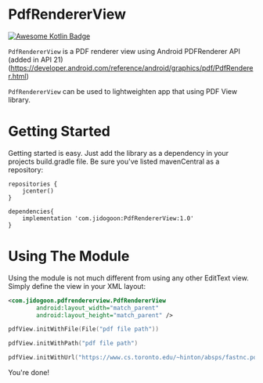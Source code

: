 # PdfRendererView
[![Awesome Kotlin Badge](https://kotlin.link/awesome-kotlin.svg)](https://github.com/KotlinBy/awesome-kotlin)

`PdfRendererView` is a PDF renderer view using Android PDFRenderer API (added in API 21)
(https://developer.android.com/reference/android/graphics/pdf/PdfRenderer.html)

`PdfRendererView` can be used to lightweighten app that using PDF View library.

Getting Started
================

Getting started is easy. Just add the library as a dependency in your projects build.gradle file. Be sure you've listed mavenCentral as a repository:

```Gradle
repositories {
    jcenter()
}
        
dependencies{
    implementation 'com.jidogoon:PdfRendererView:1.0'
}
```

Using The Module
================

Using the module is not much different from using any other EditText view. Simply define the view in your XML layout:

```xml
<com.jidogoon.pdfrendererview.PdfRendererView
        android:layout_width="match_parent"
        android:layout_height="match_parent" />
```

```kotlin
pdfView.initWithFile(File("pdf file path"))
```

```kotlin
pdfView.initWithPath("pdf file path")
```

```kotlin
pdfView.initWithUrl("https://www.cs.toronto.edu/~hinton/absps/fastnc.pdf")
```

You're done!
